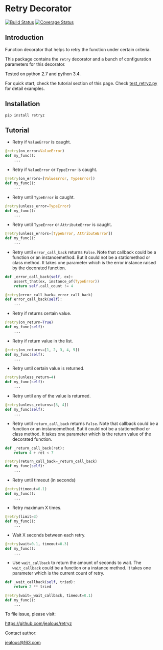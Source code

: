 # Retry Decorator

[![Build Status](https://travis-ci.org/jealous/retryz.svg?branch=master)](https://travis-ci.org/jealous/retryz)
[![Coverage Status](https://coveralls.io/repos/jealous/retryz/badge.svg?branch=master&service=github)](https://coveralls.io/github/jealous/retryz?branch=master)

## Introduction

Function decorator that helps to retry the function under certain criteria.

This package contains the `retry` decorator and a bunch of configuration 
parameters for this decorator. 

Tested on python 2.7 and python 3.4.

For quick start, check the tutorial section of this page.
Check [test_retryz.py](test/test_retryz.py) for detail examples.

## Installation

``pip install retryz``


## Tutorial

* Retry if `ValueError` is caught.

```python
@retry(on_error=ValueError)
def my_func():
    ...
```

* Retry if `ValueError` or `TypeError` is caught.

```python
@retry(on_errors=[ValueError, TypeError])
def my_func():
    ...
```

* Retry until `TypeError` is caught.

```python
@retry(unless_error=TypeError)
def my_func():
    ...
```

* Retry until `TypeError` or `AttributeError` is caught.

```python
@retry(unless_errors=[TypeError, AttributeError])
def my_func():
    ...
```

* Retry until `error_call_back` returns `False`.  Note that callback could be
a function or an instancemethod.  But it could not be a staticmethod or
class method.  It takes one parameter which is the error instance raised by
the decorated function.

```python
def _error_call_back(self, ex):
    assert_that(ex, instance_of(TypeError))
    return self.call_count != 4

@retry(error_call_back=_error_call_back)
def error_call_back(self):
    ...
```

* Retry if returns certain value.

```python
@retry(on_return=True)
def my_func(self):
    ...
```

* Retry if return value in the list.

```python
@retry(on_returns=[1, 2, 3, 4, 5])
def my_func(self):
    ...
```

* Retry until certain value is returned.

```python
@retry(unless_return=4)
def my_func(self):
    ...
```

* Retry until any of the value is returned.

```python
@retry(unless_returns=[3, 4])
def my_func(self):
    ...
```

* Retry until `return_call_back` returns `False`.  Note that callback could be
a function or an instancemethod.  But it could not be a staticmethod or
class method.  It takes one parameter which is the return value of the 
decorated function.

```python
def _return_call_back(ret):
    return 4 + ret < 7

@retry(return_call_back=_return_call_back)
def my_func(self):
    ...
```

* Retry until timeout (in seconds)

```python
@retry(timeout=0.1)
def my_func():
    ...
```

* Retry maximum X times.

```python
@retry(limit=3)
def my_func():
    ...
```

* Wait X seconds between each retry.

```python
@retry(wait=0.1, timeout=0.3)
def my_func():
    ...
```

* Use `wait_callback` to return the amount of seconds to wait.
The `wait_callback` could be a function or a instance method.
It takes one parameter which is the current count of retry.

```python
def _wait_callback(self, tried):
    return 2 ** tried

@retry(wait=_wait_callback, timeout=0.1)
def my_func():
    ...
```
    

To file issue, please visit:

https://github.com/jealous/retryz


Contact author:

jealous@163.com